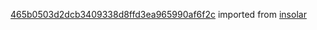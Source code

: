 [465b0503d2dcb3409338d8ffd3ea965990af6f2c](https://github.com/insolar/insolar/commit/465b0503d2dcb3409338d8ffd3ea965990af6f2c) imported from [insolar](https://github.com/insolar/insolar)
